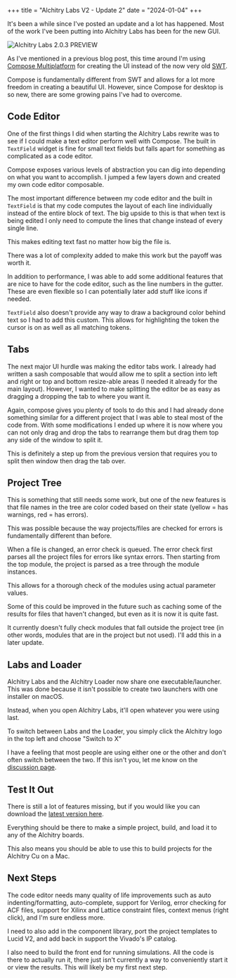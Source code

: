 +++
title = "Alchitry Labs V2 - Update 2"
date = "2024-01-04"
+++

It's been a while since I've posted an update and a lot has happened. Most of the work I've been putting into Alchitry Labs has been for the new GUI.

![Alchitry Labs 2.0.3 PREVIEW](https://cdn.alchitry.com/labs-v2/alchitry-labs-2.0.3-preview.png)

As I've mentioned in a previous blog post, this time around I'm using [Compose Multiplatform](https://www.jetbrains.com/lp/compose-multiplatform/) for creating the UI instead of the now very old [SWT](https://www.eclipse.org/swt/).

Compose is fundamentally different from SWT and allows for a lot more freedom in creating a beautiful UI. However, since Compose for desktop is so new, there are some growing pains I've had to overcome.

## Code Editor

One of the first things I did when starting the Alchitry Labs rewrite was to see if I could make a text editor perform well with Compose. The built in `TextField` widget is fine for small text fields but falls apart for something as complicated as a code editor.

Compose exposes various levels of abstraction you can dig into depending on what you want to accomplish. I jumped a few layers down and created my own code editor composable. 

The most important difference between my code editor and the built in `TextField` is that my code computes the layout of each line individually instead of the entire block of text. The big upside to this is that when text is being edited I only need to compute the lines that change instead of every single line.

This makes editing text fast no matter how big the file is.

There was a lot of complexity added to make this work but the payoff was worth it.

In addition to performance, I was able to add some additional features that are nice to have for the code editor, such as the line numbers in the gutter. These are even flexible so I can potentially later add stuff like icons if needed.

`TextField` also doesn't provide any way to draw a background color behind text so I had to add this custom. This allows for highlighting the token the cursor is on as well as all matching tokens. 

## Tabs

The next major UI hurdle was making the editor tabs work. I already had written a sash composable that would allow me to split a section into left and right or top and bottom resize-able areas (I needed it already for the main layout). However, I wanted to make splitting the editor be as easy as dragging a dropping the tab to where you want it.

Again, compose gives you plenty of tools to do this and I had already done something similar for a different project that I was able to steal most of the code from. With some modifications I ended up where it is now where you can not only drag and drop the tabs to rearrange them but drag them top any side of the window to split it.

This is definitely a step up from the previous version that requires you to split then window then drag the tab over.

## Project Tree

This is something that still needs some work, but one of the new features is that file names in the tree are color coded based on their state (yellow = has warnings, red = has errors).

This was possible because the way projects/files are checked for errors is fundamentally different than before.

When a file is changed, an error check is queued. The error check first parses all the project files for errors like syntax errors. Then starting from the top module, the project is parsed as a tree through the module instances.

This allows for a thorough check of the modules using actual parameter values. 

Some of this could be improved in the future such as caching some of the results for files that haven't changed, but even as it is now it is quite fast.

It currently doesn't fully check modules that fall outside the project tree (in other words, modules that are in the project but not used). I'll add this in a later update.

## Labs and Loader

Alchitry Labs and the Alchitry Loader now share one executable/launcher. This was done because it isn't possible to create two launchers with one installer on macOS.

Instead, when you open Alchitry Labs, it'll open whatever you were using last.

To switch between Labs and the Loader, you simply click the Alchitry logo in the top left and choose "Switch to X"

I have a feeling that most people are using either one or the other and don't often switch between the two. If this isn't you, let me know on the [discussion page](https://github.com/alchitry/LucidParserV2/discussions).

## Test It Out

There is still a lot of features missing, but if you would like you can download the [latest version here](https://new.alchitry.com/Alchitry-Labs-V2/download.html).

Everything should be there to make a simple project, build, and load it to any of the Alchitry boards.

This also means you should be able to use this to build projects for the Alchitry Cu on a Mac.

## Next Steps

The code editor needs many quality of life improvements such as auto indenting/formatting, auto-complete, support for Verilog, error checking for ACF files, support for Xilinx and Lattice constraint files, context menus (right click), and I'm sure endless more.

I need to also add in the component library, port the project templates to Lucid V2, and add back in support the Vivado's IP catalog.

I also need to build the front end for running simulations. All the code is there to actually run it, there just isn't currently a way to conveniently start it or view the results. This will likely be my first next step.